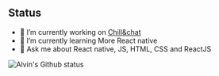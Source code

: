 ## Status
- 🔭 I’m currently working on [Chill&chat](https://github.com/Chill-and-chat/Chill-chat/)
- 🌱 I’m currently learning More React native 
- 💬 Ask me about React native, JS, HTML, CSS and ReactJS


![Alvin's Github status](https://github-readme-stats.vercel.app/api?username=CHENG-Alvin)
